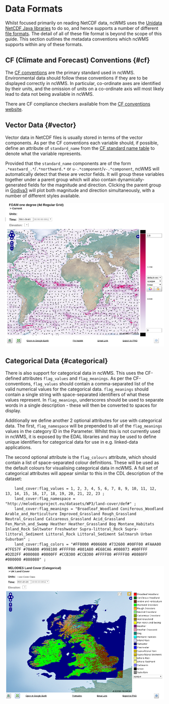 # Data Formats

Whilst focused primarily on reading NetCDF data, ncWMS uses the [Unidata NetCDF Java libraries](http://www.unidata.ucar.edu/software/thredds/current/netcdf-java/) to do so, and hence supports a number of different [file formats](http://www.unidata.ucar.edu/software/thredds/current/netcdf-java/reference/formats/FileTypes.html). The detail of all of these file format is beyond the scope of this guide. This section outlines the metadata conventions which ncWMS supports within any of these formats.

## CF (Climate and Forecast) Conventions {#cf}
The [CF conventions](http://cfconventions.org/) are the primary standard used in ncWMS. Environmental data should follow these conventions if they are to be displayed correctly in ncWMS. In particular, co-ordinate axes are identified by their units, and the omission of units on a co-ordinate axis will most likely lead to data not being available in ncWMS.

There are CF compliance checkers available from the [CF conventions website](http://cfconventions.org/compliance-checker.html).

## Vector Data {#vector}
Vector data in NetCDF files is usually stored in terms of the vector components.  As per the CF conventions each variable should, if possible, define an attribute of `standard_name` from the [CF standard name table](http://cfconventions.org/Data/cf-standard-names/33/build/cf-standard-name-table.html) to denote what the variable represents.

Provided that the `standard_name` components are of the form `.*eastward_.*`/`.*northward.*` or `u-.*component`/`v-.*component`, ncWMS will automatically detect that these are vector fields. It will group these variables together under a parent group which will also contain dynamically-generated fields for the magnitude and direction. Clicking the parent group in [Godiva3](04-usage.md#godiva3) will plot both magnitude and direction simultaneously, with a number of different styles available.

![Vector data as viewed in Godiva3](images/godiva-vectors.png)

## Categorical Data {#categorical}
There is also support for categorical data in ncWMS. This uses the CF-defined attributes `flag_values` and `flag_meanings`. As per the CF-conventions, `flag_values` should contain a comma-separated list of the valid numerical values for the categorical data. `flag_meanings` should contain a single string with space-separated identifiers of what these values represent.  In `flag_meanings`, underscores should be used to separate words in a single description - these will then be converted to spaces for display.

Additionally we define another 2 optional attributes for use with categorical data.  The first, `flag_namespace` will be prepended to all of the `flag_meanings` values in the category ID in the Parameter. Whilst this is not currently used in ncWMS, it is exposed by the EDAL libraries and may be used to define unique identifiers for categorical data for use in e.g. linked-data applications.

The second optional attribute is the `flag_colours` attribute, which should contain a list of space-separated colour definitions. These will be used as the default colours for visualising categorical data in ncWMS.  A full set of categorical attributes will appear similar to this in the CDL description of the dataset:

```
    land_cover:flag_values = 1, 2, 3, 4, 5, 6, 7, 8, 9, 10, 11, 12, 13, 14, 15, 16, 17, 18, 19, 20, 21, 22, 23 ;
    land_cover:flag_namespace = "http://melodiesproject.eu/datasets/WP3/land-cover/def#" ;
    land_cover:flag_meanings = "Broadleaf_Woodland Coniferous_Woodland Arable_and_Horticulture Improved_Grassland Rough_Grassland Neutral_Grassland Calcareous_Grassland Acid_Grassland Fen_Marsh_and_Swamp Heather Heather_Grassland Bog Montane_Habitats Inland_Rock Saltwater Freshwater Supra-littoral_Rock Supra-littoral_Sediment Littoral_Rock Littoral_Sediment Saltmarsh Urban Suburban" ;
    land_cover:flag_colors = "#FF0000 #006600 #732600 #00FF00 #FAAA00 #7FE57F #70A800 #998100 #FFFF00 #801A80 #E68CA6 #008073 #00FFFF #D2D2FF #000080 #0000FF #CCB300 #CCB300 #FFFF80 #FFFF80 #8080FF #000000 #808080" ;
``` 

![Categorical data as viewed in Godiva3](images/godiva-land_cover.png)
